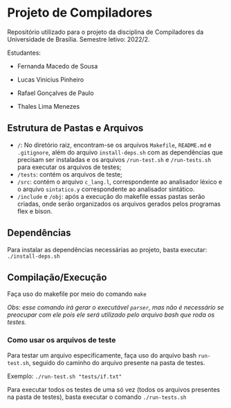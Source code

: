 # Projeto de Compiladores 

Repositório utilizado para o projeto da disciplina de Compiladores da Universidade de Brasília. Semestre letivo: 2022/2.

Estudantes:

- Fernanda Macedo de Sousa

- Lucas Vinicius Pinheiro

- Rafael Gonçalves de Paulo

- Thales Lima Menezes

## Estrutura de Pastas e Arquivos

- `/`: No diretório raiz, encontram-se os arquivos `Makefile`, `README.md` e `.gitignore`, além do  arquivo `install-deps.sh` com as dependências que precisam ser instaladas e os arquivos `/run-test.sh` e `/run-tests.sh` para executar os arquivos de testes;
- `/tests`: contém os arquivos de teste;
- `/src`: contém o arquivo `c_lang.l`, correspondente ao analisador léxico e o arquivo `sintatico.y` correspondente ao analisador sintático.
- `/include` e `/obj`: após a execução do makefile essas pastas serão criadas, onde serão organizados os arquivos gerados pelos programas flex e bison.

## Dependências

Para instalar as dependências necessárias ao projeto, basta executar: `./install-deps.sh`

## Compilação/Execução

Faça uso do makefile por meio do comando `make`

*Obs: esse comando irá gerar o executável `parser`, mas não é necessário se preocupar com ele pois ele será utilizado pelo arquivo bash que roda os testes.*

### Como usar os arquivos de teste

Para testar um arquivo especificamente, faça uso do arquivo bash `run-test.sh`, seguido do caminho do arquivo presente na pasta de testes.

Exemplo: `./run-test.sh "tests/if.txt"`

Para executar todos os testes de uma só vez (todos os arquivos presentes na pasta de testes), basta executar o comando `./run-tests.sh` 